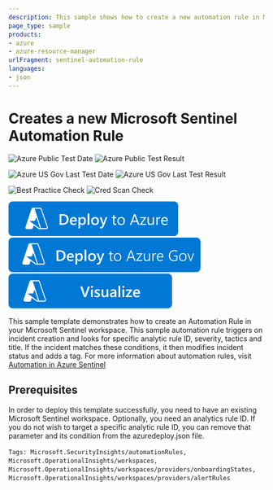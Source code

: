 ```yaml
---
description: This sample shows how to create a new automation rule in Microsoft Sentinel
page_type: sample
products:
- azure
- azure-resource-manager
urlFragment: sentinel-automation-rule
languages:
- json
---
```

# Creates a new Microsoft Sentinel Automation Rule

![Azure Public Test Date](https://azurequickstartsservice.blob.core.windows.net/badges/quickstarts/microsoft.securityinsights/sentinel-automation-rule/PublicLastTestDate.svg)
![Azure Public Test Result](https://azurequickstartsservice.blob.core.windows.net/badges/quickstarts/microsoft.securityinsights/sentinel-automation-rule/PublicDeployment.svg)

![Azure US Gov Last Test Date](https://azurequickstartsservice.blob.core.windows.net/badges/quickstarts/microsoft.securityinsights/sentinel-automation-rule/FairfaxLastTestDate.svg)
![Azure US Gov Last Test Result](https://azurequickstartsservice.blob.core.windows.net/badges/quickstarts/microsoft.securityinsights/sentinel-automation-rule/FairfaxDeployment.svg)

![Best Practice Check](https://azurequickstartsservice.blob.core.windows.net/badges/quickstarts/microsoft.securityinsights/sentinel-automation-rule/BestPracticeResult.svg)
![Cred Scan Check](https://azurequickstartsservice.blob.core.windows.net/badges/quickstarts/microsoft.securityinsights/sentinel-automation-rule/CredScanResult.svg)

[![Deploy To Azure](https://raw.githubusercontent.com/Azure/azure-quickstart-templates/master/1-CONTRIBUTION-GUIDE/images/deploytoazure.svg?sanitize=true)](https://portal.azure.com/#create/Microsoft.Template/uri/https%3A%2F%2Fraw.githubusercontent.com%2FAzure%2Fazure-quickstart-templates%2Fmaster%2Fquickstarts%2Fmicrosoft.securityinsights%2Fsentinel-automation-rule%2Fazuredeploy.json)
[![Deploy To Azure US Gov](https://raw.githubusercontent.com/Azure/azure-quickstart-templates/master/1-CONTRIBUTION-GUIDE/images/deploytoazuregov.svg?sanitize=true)](https://portal.azure.us/#create/Microsoft.Template/uri/https%3A%2F%2Fraw.githubusercontent.com%2FAzure%2Fazure-quickstart-templates%2Fmaster%2Fquickstarts%2Fmicrosoft.securityinsights%2Fsentinel-automation-rule%2Fazuredeploy.json)
[![Visualize](https://raw.githubusercontent.com/Azure/azure-quickstart-templates/master/1-CONTRIBUTION-GUIDE/images/visualizebutton.svg?sanitize=true)](http://armviz.io/#/?load=https%3A%2F%2Fraw.githubusercontent.com%2FAzure%2Fazure-quickstart-templates%2Fmaster%2Fquickstarts%2Fmicrosoft.securityinsights%2Fsentinel-automation-rule%2Fazuredeploy.json)

This sample template demonstrates how to create an Automation Rule in your Microsoft Sentinel workspace. This sample automation rule triggers on incident creation and looks for specific analytic rule ID, severity, tactics and title. If the incident matches these conditions, it then modifies incident status and adds a tag. For more information about automation rules, visit [Automation in Azure Sentinel](https://docs.microsoft.com/azure/sentinel/automation-in-azure-sentinel)

## Prerequisites ##

In order to deploy this template successfully, you need to have an existing Microsoft Sentinel workspace. Optionally, you need an analytics rule ID. If you do not wish to target a specific analytic rule ID, you can remove that parameter and its condition from the azuredeploy.json file.

`Tags: Microsoft.SecurityInsights/automationRules, Microsoft.OperationalInsights/workspaces, Microsoft.OperationalInsights/workspaces/providers/onboardingStates, Microsoft.OperationalInsights/workspaces/providers/alertRules`
